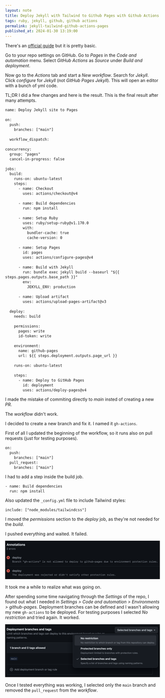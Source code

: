```yaml
---
layout: note
title: Deploy Jekyll with Tailwind to Github Pages with Github Actions
tags: ruby, jekyll, github, github actions
permalink: jekyll-tailwind-github-actions-pages
published_at: 2024-01-30 13:19:00
---
```


There's an [official guide](https://jekyllrb.com/docs/continuous-integration/github-actions/) but it is pretty basic. 

Go to your repo settings on GitHub. Go to _Pages_ in the _Code and automation_ menu. Select _GitHub Actions_ as _Source_ under _Build and deployment_.

Now go to the _Actions_ tab and start a _New workflow_. Search for _Jekyll_. Click _configure_ for _Jekyll_ (not _GitHub Pages Jekyll_). This will open an editor with a bunch of yml code.

TL;DR I did a few changes and here is the result. This is the final result after many attempts.

```
name: Deploy Jekyll site to Pages

on:
  push:
    branches: ["main"]

  workflow_dispatch:

concurrency:
  group: "pages"
  cancel-in-progress: false

jobs:
  build:
    runs-on: ubuntu-latest
    steps:
      - name: Checkout
        uses: actions/checkout@v4

      - name: Build dependencies
        run: npm install

      - name: Setup Ruby
        uses: ruby/setup-ruby@v1.170.0
        with:
          bundler-cache: true
          cache-version: 0

      - name: Setup Pages
        id: pages
        uses: actions/configure-pages@v4

      - name: Build with Jekyll
        run: bundle exec jekyll build --baseurl "${{ steps.pages.outputs.base_path }}"
        env:
          JEKYLL_ENV: production

      - name: Upload artifact
        uses: actions/upload-pages-artifact@v3

  deploy:
    needs: build

    permissions:
      pages: write
      id-token: write

    environment:
      name: github-pages
      url: ${{ steps.deployment.outputs.page_url }}

    runs-on: ubuntu-latest

    steps:
      - name: Deploy to GitHub Pages
        id: deployment
        uses: actions/deploy-pages@v4
```

I made the mistake of commiting directly to _main_ insted of creating a new _PR_.

The _workflow_ didn't work.

I decided to create a new branch and fix it. I named it `gh-actions`.

First of all I updated the beginning of the workflow, so it runs also on pull requests (just for testing purposes).

```
on:
  push:
    branches: ["main"]
  pull_request:
    branches: ["main"]
```

I had to add a step inside the build job.

```
- name: Build dependencies
  run: npm install
```

Also updated the `_config.yml` file to include Tailwind styles:

```
include: ["node_modules/tailwindcss"]
```

I moved the _permissions_ section to the _deploy_ job, as they're not needed for the _build_.

I pushed everything and waited. It failed.

![](/assets/images/gh-actions-branch-error.png)

It took me a while to realize what was going on.

After spending some time navigating through the _Settings_ of the repo, I found out what I needed in _Settings > Code and automation > Environments > github-pages_. Deployment branches can be defined and I wasn't allowing my new `gh-actions` to be deployed. For testing purposes I selected _No restriction_ and tried again. It worked.

![](/assets/images/gb-pages-deployment-branches.png)

Once I tested everything was working, I selected only the `main` branch and removed the `pull_request` from the _workflow_.

